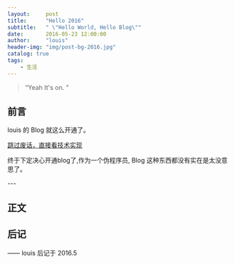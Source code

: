 ```yaml
---
layout:     post
title:      "Hello 2016"
subtitle:   " \"Hello World, Hello Blog\""
date:       2016-05-23 12:00:00
author:     "louis"
header-img: "img/post-bg-2016.jpg"
catalog: true
tags:
    - 生活
---
```


> “Yeah It's on. ”


## 前言

louis 的 Blog 就这么开通了。

[跳过废话，直接看技术实现 ](#build) 

终于下定决心开通blog了,作为一个伪程序员, Blog 这种东西都没有实在是太没意思了。

<p id = "build"></p>
---

## 正文


## 后记


—— louis 后记于 2016.5